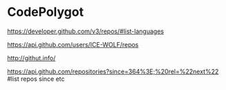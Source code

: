 # CodePolygot

https://developer.github.com/v3/repos/#list-languages

https://api.github.com/users/ICE-WOLF/repos

http://githut.info/

https://api.github.com/repositories?since=364%3E;%20rel=%22next%22 #list repos since etc

